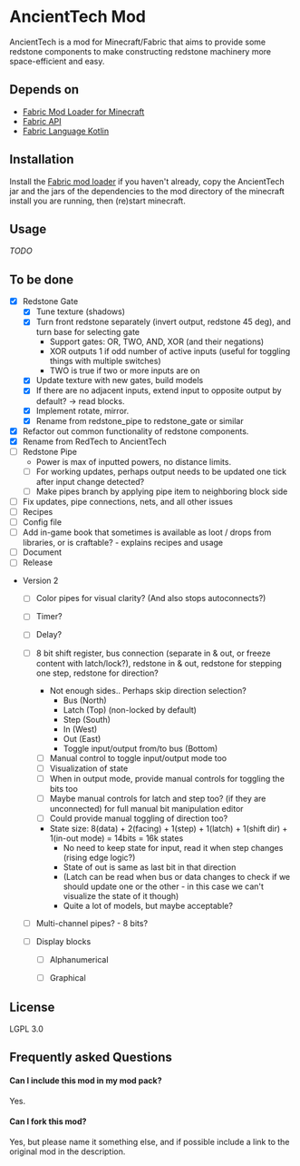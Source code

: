 # AncientTech Mod

AncientTech is a mod for Minecraft/Fabric that aims to provide some redstone components to make constructing redstone machinery more space-efficient and easy.

## Depends on

* [Fabric Mod Loader for Minecraft](https://www.fabricmc.net/)
* [Fabric API](https://www.curseforge.com/minecraft/mc-mods/fabric-api)
* [Fabric Language Kotlin](https://www.curseforge.com/minecraft/mc-mods/fabric-language-kotlin)

## Installation

Install the [Fabric mod loader](https://www.fabricmc.net/) if you haven't already, copy the AncientTech jar and the jars of the dependencies to the mod directory of the minecraft install you are running, then (re)start minecraft.  

## Usage

*TODO*

## To be done

* [x] Redstone Gate
    * [x] Tune texture (shadows)
    * [x] Turn front redstone separately (invert output, redstone 45 deg), and turn base for selecting gate
        * Support gates: OR, TWO, AND, XOR (and their negations)
        * XOR outputs 1 if odd number of active inputs (useful for toggling things with multiple switches)
        * TWO is true if two or more inputs are on
    * [x] Update texture with new gates, build models    
    * [x] If there are no adjacent inputs, extend input to opposite output by default? -> read blocks.
    * [x] Implement rotate, mirror.
    * [x] Rename from redstone_pipe to redstone_gate or similar
* [x] Refactor out common functionality of redstone components.     
* [x] Rename from RedTech to AncientTech
* [ ] Redstone Pipe
    * Power is max of inputted powers, no distance limits.
    * [ ] For working updates, perhaps output needs to be updated one tick after input change detected?
    * [ ] Make pipes branch by applying pipe item to neighboring block side
* [ ] Fix updates, pipe connections, nets, and all other issues
* [ ] Recipes
* [ ] Config file
* [ ] Add in-game book that sometimes is available as loot / drops from libraries, or is craftable? - explains recipes and usage
* [ ] Document
* [ ] Release
* Version 2
    * [ ] Color pipes for visual clarity?  (And also stops autoconnects?)
    * [ ] Timer?
    * [ ] Delay?
    * [ ] 8 bit shift register, bus connection (separate in & out, or freeze content with latch/lock?), redstone in & out, redstone for stepping one step, redstone for direction?
        * Not enough sides.. Perhaps skip direction selection?
            * Bus (North)
            * Latch (Top) (non-locked by default)
            * Step (South)
            * In (West)
            * Out (East)
            * Toggle input/output from/to bus (Bottom)
        * [ ] Manual control to toggle input/output mode too     
        * [ ] Visualization of state
        * [ ] When in output mode, provide manual controls for toggling the bits too
        * [ ] Maybe manual controls for latch and step too? (if they are unconnected) for full manual bit manipulation editor
        * [ ] Could provide manual toggling of direction too?
        * State size: 8(data) + 2(facing) + 1(step) + 1(latch) + 1(shift dir) + 1(in-out mode) = 14bits = 16k states 
            * No need to keep state for input, read it when step changes (rising edge logic?)
            * State of out is same as last bit in that direction
            * (Latch can be read when bus or data changes to check if we should update one or the other - in this case we can't visualize the state of it though)
            * Quite a lot of models, but maybe acceptable? 
            
          
    * [ ] Multi-channel pipes? - 8 bits?          
    * [ ] Display blocks
        * [ ] Alphanumerical
        * [ ] Graphical
        


## License

LGPL 3.0

## Frequently asked Questions

#### Can I include this mod in my mod pack?
Yes.

#### Can I fork this mod?
Yes, but please name it something else, and if possible include a link to the original mod in the description.

